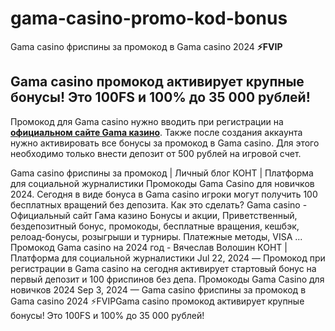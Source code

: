 # gama-casino-promo-kod-bonus

 Gama casino фриспины за промокод в Gama casino 2024 **⚡FVIP**
 
## Gama casino промокод активирует крупные бонусы! Это 100FS и 100% до 35 000 рублей!

Промокод для Gama casino нужно вводить при регистрации на **[официальном сайте Gama казино](https://linksc.ru/gama_fvip)**. Также после создания аккаунта нужно активировать все бонусы за промокод в Gama casino. Для этого необходимо только внести депозит от 500 рублей на игровой счет.


Gama casino фриспины за промокод | Личный блог КОНТ | Платформа для социальной журналистики Промокоды Gama Casino для новичков 2024. Сегодня в виде бонуса в Gama casino игроки могут получить 100 бесплатных вращений без депозита. Как это сделать? Gama casino - Официальный сайт Гама казино Бонусы и акции, Приветственный, бездепозитный бонус, промокоды, бесплатные вращения, кешбэк, релоад-бонусы, розыгрыши и турниры. Платежные методы, VISA ... Промокод Gama casino на 2024 год - Вячеслав Волошин КОНТ | Платформа для социальной журналистики Jul 22, 2024 — Промокод при регистрации в Gama casino на сегодня активирует стартовый бонус на первый депозит и 100 фриспинов без депа. Промокоды Gama Casino для новичков 2024 Sep 3, 2024 — Gama casino фриспины за промокод в Gama casino 2024 ⚡️FVIPGama casino промокод активирует крупные бонусы! Это 100FS и 100% до 35 000 рублей!

